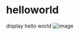 # helloworld
display hello world
![image](https://user-images.githubusercontent.com/38460770/50688869-73a17c80-104d-11e9-8a1a-159d6e5a3413.png)
